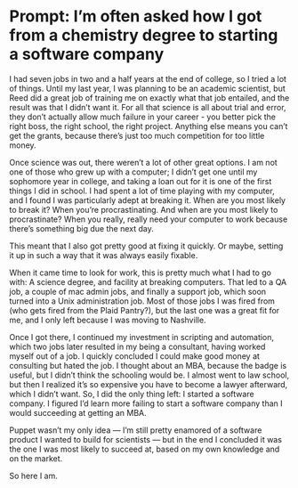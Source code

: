 # Prompt: I’m often asked how I got from a chemistry degree to starting a software company
I had seven jobs in two and a half years at the end of college, so I tried a lot of things. Until my last year, I was planning to be an academic scientist, but Reed did a great job of training me on exactly what that job entailed, and the result was that I didn’t want it. For all that science is all about trial and error, they don’t actually allow much failure in your career - you better pick the right boss, the right school, the right project. Anything else means you can’t get the grants, because there’s just too much competition for too little money.

Once science was out, there weren’t a lot of other great options. I am not one of those who grew up with a computer; I didn’t get one until my sophomore year in college, and taking a loan out for it is one of the first things I did in school. I had spent a lot of time playing with my computer, and I found I was particularly adept at breaking it. When are you most likely to break it? When you’re procrastinating. And when are you most likely to procrastinate? When you really, really need your computer to work because there’s something big due the next day.

This meant that I also got pretty good at fixing it quickly. Or maybe, setting it up in such a way that it was always easily fixable.

When it came time to look for work, this is pretty much what I had to go with: A science degree, and facility at breaking computers. That led to a QA job, a couple of mac admin jobs, and finally a support job, which soon turned into a Unix administration job. Most of those jobs I was fired from (who gets fired from the Plaid Pantry?), but the last one was a great fit for me, and I only left because I was moving to Nashville.

Once I got there, I continued my investment in scripting and automation, which two jobs later resulted in my being a consultant, having worked myself out of a job.  I quickly concluded I could make good money at consulting but hated the job. I thought about an MBA, because the badge is useful, but I didn’t think the schooling would be. I almost went to law school, but then I realized it’s so expensive you have to become a lawyer afterward, which I didn’t want. So, I did the only thing left: I started a software company. I figured I’d learn more failing to start a software company than I would succeeding at getting an MBA.

Puppet wasn’t my only idea — I’m still pretty enamored of a software product I wanted to build for scientists — but in the end I concluded it was the one I was most likely to succeed at, based on my own knowledge and on the market.

So here I am.
